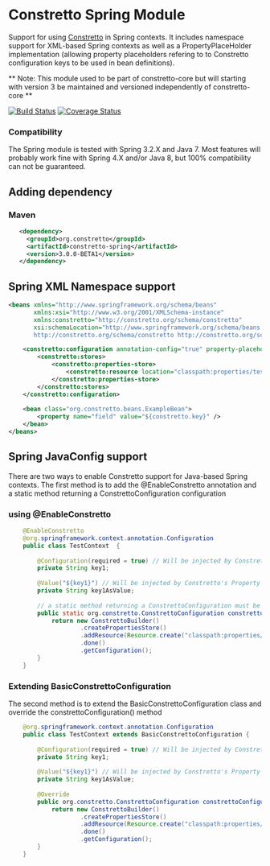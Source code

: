 # Constretto Spring Module


Support for using [Constretto](//github.com/constretto/constretto-core) in Spring contexts. It includes namespace support for XML-based Spring contexts as well 
as a PropertyPlaceHolder implementation (allowing property placeholders refering to to Constretto configuration keys 
to be used in bean definitions).

** Note: This module used to be part of constretto-core but will starting with version 3 be maintained and versioned independently of constretto-core **

[![Build Status](https://travis-ci.org/constretto/constretto-spring.png)](https://travis-ci.org/constretto/constretto-spring)
[![Coverage Status](https://img.shields.io/coveralls/constretto/constretto-spring.svg)](https://coveralls.io/r/constretto/constretto-spring)



### Compatibility
The Spring module is tested with Spring 3.2.X and Java 7. Most features will probably work fine with Spring 4.X and/or Java 8, but 100% compatibility can not be guaranteed.  

## Adding dependency
### Maven
```xml
   <dependency>
     <groupId>org.constretto</groupId>
     <artifactId>constretto-spring</artifactId>
     <version>3.0.0-BETA1</version>
   </dependency>
```

## Spring XML Namespace support

```xml
<beans xmlns="http://www.springframework.org/schema/beans"
       xmlns:xsi="http://www.w3.org/2001/XMLSchema-instance"
       xmlns:constretto="http://constretto.org/schema/constretto"
       xsi:schemaLocation="http://www.springframework.org/schema/beans http://www.springframework.org/schema/beans/spring-beans.xsd
       http://constretto.org/schema/constretto http://constretto.org/schema/constretto/constretto-1.2.xsd">

    <constretto:configuration annotation-config="true" property-placeholder="true">
        <constretto:stores>
            <constretto:properties-store>
                <constretto:resource location="classpath:properties/test1.properties"/>
            </constretto:properties-store>
        </constretto:stores>
    </constretto:configuration>
    
    <bean class="org.constretto.beans.ExampleBean">
        <property name="field" value="${constretto.key}" />
    </bean>
</beans>
```

## Spring JavaConfig support

There are two ways to enable Constretto support for Java-based Spring contexts. The first method is to add the 
@EnableConstretto annotation and a static method returning a ConstrettoConfiguration configuration
### using @EnableConstretto 
```java
    @EnableConstretto
    @org.springframework.context.annotation.Configuration
    public class TestContext  {
    
        @Configuration(required = true) // Will be injected by Constretto's Configuration processor
        private String key1;
    
        @Value("${key1}") // Will be injected by Constretto's Property placeholder processor
        private String key1AsValue;
    
        // a static method returning a ConstrettoConfiguration must be defined
        public static org.constretto.ConstrettoConfiguration constrettoConfiguration() {
            return new ConstrettoBuilder()
                    .createPropertiesStore()
                    .addResource(Resource.create("classpath:properties/test1.properties"))
                    .done()
                    .getConfiguration();
        }
    }
```
### Extending BasicConstrettoConfiguration
The second method is to extend the BasicConstrettoConfiguration class and override the constrettoConfiguration() method
```java
    @org.springframework.context.annotation.Configuration
    public class TestContext extends BasicConstrettoConfiguration {
    
        @Configuration(required = true) // Will be injected by Constretto's Configuration processor
        private String key1;
    
        @Value("${key1}") // Will be injected by Constretto's Property placeholder processor
        private String key1AsValue;
    
        @Override
        public org.constretto.ConstrettoConfiguration constrettoConfiguration() {
            return new ConstrettoBuilder()
                    .createPropertiesStore()
                    .addResource(Resource.create("classpath:properties/test1.properties"))
                    .done()
                    .getConfiguration();
        }
    }
```

